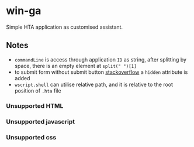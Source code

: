 # win-ga

Simple HTA application as customised assistant.


## Notes

- `commandLine` is access through application `ID` as string, 
    after splitting by space, there is an empty element at `split(" ")[1]`
- to submit form without submit button [stackoverflow](https://stackoverflow.com/a/477699)
    a `hidden` attribute is added
- `wscript.shell` can utilise relative path, and it is relative to the root position of `.hta` file

### Unsupported HTML

### Unsupported javascript

### Unsupported css

